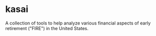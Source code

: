 # kasai
A collection of tools to help analyze various financial aspects of early retirement ("FIRE") in the United States.
